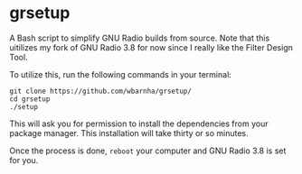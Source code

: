 # grsetup
A Bash script to simplify GNU Radio builds from source. Note that this uitilizes my fork of GNU Radio 3.8 for now since I really like the Filter Design Tool.

To utilize this, run the following commands in your terminal:
```
git clone https://github.com/wbarnha/grsetup/
cd grsetup
./setup
```
This will ask you for permission to install the dependencies from your package manager. This installation will take thirty or so minutes.

Once the process is done, `reboot` your computer and GNU Radio 3.8 is set for you.
